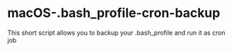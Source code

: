 # macOS-.bash_profile-cron-backup
This short script allows you to backup your .bash_profile and run it as cron job
